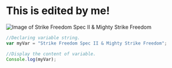 # This is edited by me!

![Image of Strike Freedom Spec II & Mighty Strike Freedom](https://live.staticflickr.com/65535/53494768063_db9ec413fc_o.jpg)

``` javascript
//Declaring variable string.
var myVar = "Strike Freedom Spec II & Mighty Strike Freedom";

//Display the content of variable.
Console.log(myVar);
```

```
